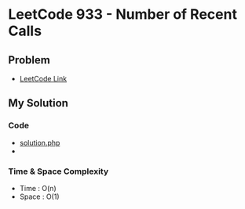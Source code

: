 # LeetCode 933 - Number of Recent Calls

## Problem  
- [LeetCode Link](https://leetcode.com/problems/number-of-recent-calls/)

## My Solution

### Code
- [solution.php](./solution.php)
- 

### Time & Space Complexity
- Time  : O(n)
- Space : O(1)
